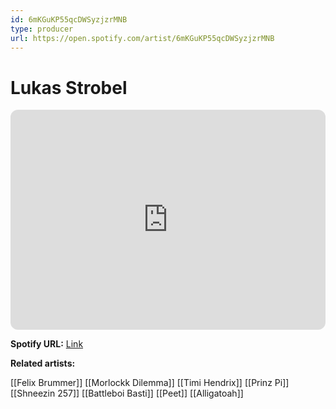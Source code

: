 ```yaml
---
id: 6mKGuKP55qcDWSyzjzrMNB
type: producer
url: https://open.spotify.com/artist/6mKGuKP55qcDWSyzjzrMNB
---
```

# Lukas Strobel

<iframe style="border-radius:12px" src="https://open.spotify.com/embed/artist/6mKGuKP55qcDWSyzjzrMNB" width="100%" height="352" frameBorder="0" allowfullscreen="" allow="autoplay; clipboard-write; encrypted-media; fullscreen; picture-in-picture" loading="lazy"></iframe>

**Spotify URL:** [Link](https://open.spotify.com/artist/6mKGuKP55qcDWSyzjzrMNB)

**Related artists:**

[[Felix Brummer]]
[[Morlockk Dilemma]]
[[Timi Hendrix]]
[[Prinz Pi]]
[[Shneezin 257]]
[[Battleboi Basti]]
[[Peet]]
[[Alligatoah]]
